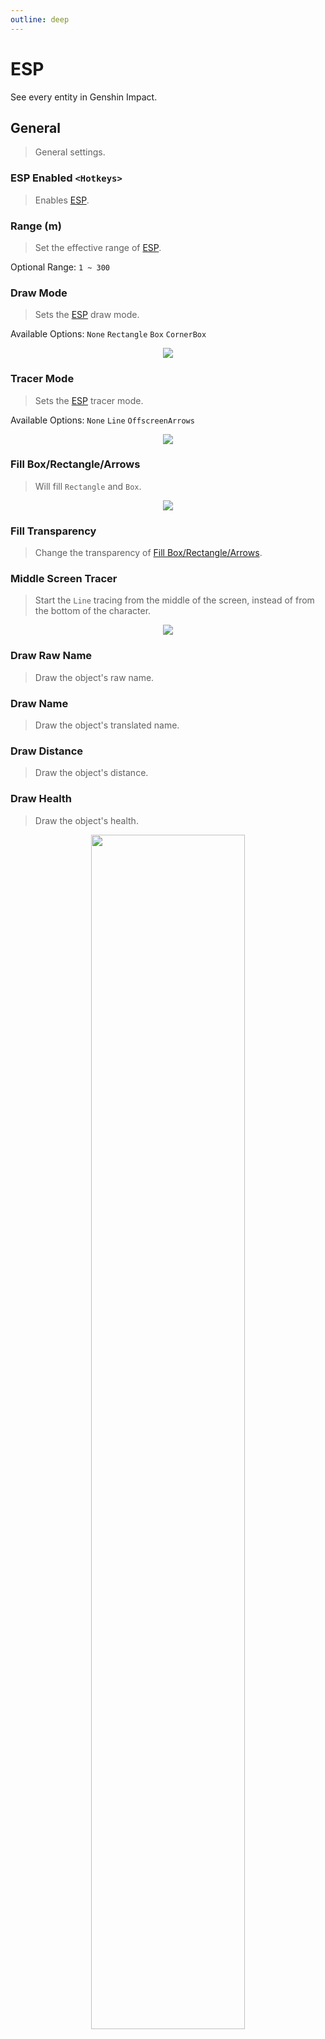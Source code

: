 ```yaml
---
outline: deep
---
```


# ESP
See every entity in Genshin Impact.

## General
> General settings.

### ESP Enabled `<Hotkeys>`
> Enables [ESP](#esp).

### Range (m)
> Set the effective range of [ESP](#esp).

Optional Range: `1 ~ 300`

### Draw Mode
> Sets the [ESP](#esp) draw mode.

Available Options: `None` `Rectangle` `Box` `CornerBox`

<p align="center">
<img src='/features/Draw_Mode.webp'>
</p>

### Tracer Mode
> Sets the [ESP](#esp) tracer mode.

Available Options: `None` `Line` `OffscreenArrows`

<p align="center">
<img src='/features/Tracer_Mode.webp'>
</p>

### Fill Box/Rectangle/Arrows
> Will fill `Rectangle` and `Box`.

<p align="center">
<img src='/features/Fill_Box-Rectangle-Arrows.webp'>
</p>

### Fill Transparency
> Change the transparency of [Fill Box/Rectangle/Arrows](#fill-box-rectangle-arrows).

### Middle Screen Tracer
> Start the `Line` tracing from the middle of the screen, instead of from the bottom of the character.

<p align="center">
<img src='/features/Middle_Screen_Tracer.webp'>
</p>

### Draw Raw Name
> Draw the object's raw name.

### Draw Name
> Draw the object's translated name.

### Draw Distance
> Draw the object's distance.

### Draw Health
> Draw the object's health.

<p align="center">
<img src='/features/Draw_Name-Distance-Health.webp' width=70%>
</p>

### Hide completed puzzles
> Hide completed puzzles such as `Elemental Monuments`, `Bloatty Floatty`, `Electro Seelie`, `Time Challenge`, etc.

### Font Size
> Sets the size of the draw font.

Optional Range: `1 ~ 100`

::: warning
Setting a larger font size may crash the local game!
:::

### Font outline
> Sets the width of the draw font outline.

Optional Range: `0.005 ~ 10`
